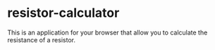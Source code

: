 # resistor-calculator
This is an application for your browser that allow you to calculate the resistance of a resistor.
